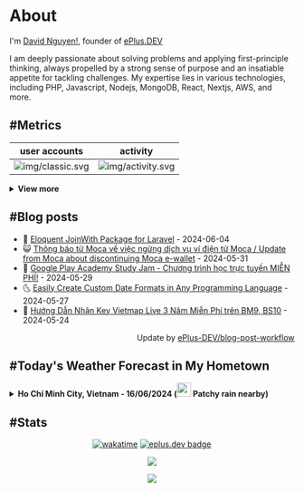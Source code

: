 # About

I'm [David Nguyen!](https://github.com/hoangsvit), founder of [ePlus.DEV](https://eplus.dev)

I am deeply passionate about solving problems and applying first-principle thinking, always propelled by a strong sense
of purpose and an insatiable appetite for tackling challenges. My expertise lies in various technologies, including PHP,
Javascript, Nodejs, MongoDB, React, Nextjs, AWS, and more.

## #Metrics

| user accounts | activity |
| ------------- | ------------- |
| ![img/classic.svg](https://metrics.eplus.dev//img/classic.svg) | ![img/activity.svg](https://metrics.eplus.dev//img/activity.svg) |

<details>
  <summary><b>View more</b></summary>

  | wakatime | languages |
  | ------------- | ------------- |
  | ![img/wakatime.svg](https://metrics.eplus.dev//img/wakatime.svg) | ![img/languages.svg](https://metrics.eplus.dev//img/languages.svg) |

  | achievements | followers |
  | ------------- | ------------- |
  | ![img/achievements.compact.svg](https://metrics.eplus.dev/img/achievements.compact.svg) | ![img/people.followers.svg](https://metrics.eplus.dev//img/people.followers.svg) |
</details>

## #Blog posts
- 🧰 [Eloquent JoinWith Package for Laravel](https://eplus.dev/eloquent-joinwith-package-for-laravel) - 2024-06-04 
- 😺 [Thông báo từ Moca về việc ngừng dịch vụ ví điện tử Moca / Update from Moca about discontinuing Moca e-wallet](https://eplus.dev/thong-bao-tu-moca-ve-viec-ngung-dich-vu-vi-dien-tu-moca-update-from-moca-about-discontinuing-moca-e-wallet) - 2024-05-31 
- 🗽 [Google Play Academy Study Jam - Chương trình học trực tuyến MIỄN PHÍ!](https://eplus.dev/google-play-academy-study-jam-chuong-trinh-hoc-truc-tuyen-mien-phi) - 2024-05-29 
- 🌜 [Easily Create Custom Date Formats in Any Programming Language](https://eplus.dev/easily-create-custom-date-formats-in-any-programming-language) - 2024-05-27 
- 📝 [Hướng Dẫn Nhận Key Vietmap Live 3 Năm Miễn Phí trên BM9, BS10](https://eplus.dev/huong-dan-nhan-key-vietmap-live-3-nam-mien-phi-tren-bm9-bs10) - 2024-05-24 

<div align="right">
  Update by <a target="_blank"
    href="https://github.com/ePlus-DEV/blog-post-workflow">ePlus-DEV/blog-post-workflow</a>
</div>

## #Today's Weather Forecast in My Hometown



<details>
  <summary><b>Ho Chi Minh City, Vietnam - 16/06/2024 (<img src="https://cdn.weatherapi.com/weather/64x64/day/176.png" width="25" /> Patchy rain nearby)</b></summary>


<table>
    <tr>
        <th>Hour</th>
        <td>00:00</td><td>01:00</td><td>02:00</td><td>03:00</td><td>04:00</td><td>05:00</td><td>06:00</td><td>07:00</td><td>08:00</td><td>09:00</td><td>10:00</td><td>11:00</td><td>12:00</td><td>13:00</td><td>14:00</td><td>15:00</td><td>16:00</td><td>17:00</td><td>18:00</td><td>19:00</td><td>20:00</td><td>21:00</td><td>22:00</td><td>23:00</td>
    </tr>
    <tr>
        <th>Weather</th>
        <td><img src="https://cdn.weatherapi.com/weather/64x64/night/113.png"></img></td><td><img src="https://cdn.weatherapi.com/weather/64x64/night/386.png"></img></td><td><img src="https://cdn.weatherapi.com/weather/64x64/night/176.png"></img></td><td><img src="https://cdn.weatherapi.com/weather/64x64/night/176.png"></img></td><td><img src="https://cdn.weatherapi.com/weather/64x64/night/116.png"></img></td><td><img src="https://cdn.weatherapi.com/weather/64x64/night/116.png"></img></td><td><img src="https://cdn.weatherapi.com/weather/64x64/day/116.png"></img></td><td><img src="https://cdn.weatherapi.com/weather/64x64/day/116.png"></img></td><td><img src="https://cdn.weatherapi.com/weather/64x64/day/116.png"></img></td><td><img src="https://cdn.weatherapi.com/weather/64x64/day/116.png"></img></td><td><img src="https://cdn.weatherapi.com/weather/64x64/day/116.png"></img></td><td><img src="https://cdn.weatherapi.com/weather/64x64/day/122.png"></img></td><td><img src="https://cdn.weatherapi.com/weather/64x64/day/176.png"></img></td><td><img src="https://cdn.weatherapi.com/weather/64x64/day/116.png"></img></td><td><img src="https://cdn.weatherapi.com/weather/64x64/day/113.png"></img></td><td><img src="https://cdn.weatherapi.com/weather/64x64/day/116.png"></img></td><td><img src="https://cdn.weatherapi.com/weather/64x64/day/116.png"></img></td><td><img src="https://cdn.weatherapi.com/weather/64x64/day/116.png"></img></td><td><img src="https://cdn.weatherapi.com/weather/64x64/day/116.png"></img></td><td><img src="https://cdn.weatherapi.com/weather/64x64/night/176.png"></img></td><td><img src="https://cdn.weatherapi.com/weather/64x64/night/116.png"></img></td><td><img src="https://cdn.weatherapi.com/weather/64x64/night/116.png"></img></td><td><img src="https://cdn.weatherapi.com/weather/64x64/night/113.png"></img></td><td><img src="https://cdn.weatherapi.com/weather/64x64/night/116.png"></img></td>
    </tr>
    <tr>
        <th>Condition</th>
        <td width="200px">Clear </td><td width="200px">Patchy light rain with thunder</td><td width="200px">Patchy rain nearby</td><td width="200px">Patchy rain nearby</td><td width="200px">Partly Cloudy </td><td width="200px">Partly Cloudy </td><td width="200px">Partly Cloudy </td><td width="200px">Partly Cloudy </td><td width="200px">Partly Cloudy </td><td width="200px">Partly Cloudy </td><td width="200px">Partly Cloudy </td><td width="200px">Overcast </td><td width="200px">Patchy rain nearby</td><td width="200px">Partly Cloudy </td><td width="200px">Sunny</td><td width="200px">Partly Cloudy </td><td width="200px">Partly Cloudy </td><td width="200px">Partly Cloudy </td><td width="200px">Partly Cloudy </td><td width="200px">Patchy rain nearby</td><td width="200px">Partly Cloudy </td><td width="200px">Partly Cloudy </td><td width="200px">Clear </td><td width="200px">Partly Cloudy </td>
    </tr>
    <tr>
        <th>Temperature</th>
        <td>29 °C</td><td>27.2 °C</td><td>28.3 °C</td><td>27.8 °C</td><td>27.7 °C</td><td>27.6 °C</td><td>27.8 °C</td><td>29.2 °C</td><td>31.2 °C</td><td>32.9 °C</td><td>34 °C</td><td>34.6 °C</td><td>34.5 °C</td><td>34 °C</td><td>34.1 °C</td><td>34.5 °C</td><td>33.8 °C</td><td>32.3 °C</td><td>31.1 °C</td><td>29.9 °C</td><td>29.4 °C</td><td>29.2 °C</td><td>29 °C</td><td>28.6 °C</td>
    </tr>
    <tr>
        <th>Wind</th>
        <td>10.1 kph</td><td>3.6 kph</td><td>7.6 kph</td><td>6.1 kph</td><td>6.8 kph</td><td>5.4 kph</td><td>5.8 kph</td><td>8.6 kph</td><td>13.3 kph</td><td>15.5 kph</td><td>14.8 kph</td><td>15.5 kph</td><td>16.6 kph</td><td>15.5 kph</td><td>14.4 kph</td><td>14.8 kph</td><td>16.6 kph</td><td>17.3 kph</td><td>17.3 kph</td><td>17.3 kph</td><td>15.5 kph</td><td>13.7 kph</td><td>13 kph</td><td>12.2 kph</td>
    </tr>
</table>


<div align="right">
  Updated at: 2024-06-15T17:38:33Z - by <a target="_blank"
    href="https://github.com/ePlus-DEV/weather-forecast">ePlus-DEV/weather-forecast</a>
</div>
</details>


## #Stats
<div align="center">

[![wakatime](https://wakatime.com/badge/user/e0aaeeb0-6b00-4a68-93a3-146329e5281e.svg)](https://wakatime.com/@e0aaeeb0-6b00-4a68-93a3-146329e5281e) [![eplus.dev badge](https://user-badge.eplus.dev/vietnam/hoangsvit.svg)](https://user-badge.eplus.dev/vietnam/hoangsvit)

![](https://komarev.com/ghpvc/?username=hoangsvit&style=for-the-badge)

[![](https://s11.flagcounter.com/count/1xO8/bg_FFFFFF/txt_000000/border_CCCCCC/columns_2/maxflags_10/viewers_3/labels_1/pageviews_1/flags_1/percent_0/)](https://s11.flagcounter.com/more/1xO8/)
</div>
